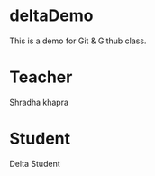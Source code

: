 # deltaDemo
This is a demo for Git &amp; Github class.

# Teacher 
Shradha khapra 

# Student 
Delta Student